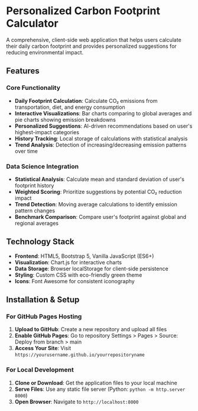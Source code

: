 # Personalized Carbon Footprint Calculator

A comprehensive, client-side web application that helps users calculate their daily carbon footprint and provides personalized suggestions for reducing environmental impact.

## Features

### Core Functionality
- **Daily Footprint Calculation**: Calculate CO₂ emissions from transportation, diet, and energy consumption
- **Interactive Visualizations**: Bar charts comparing to global averages and pie charts showing emission breakdowns
- **Personalized Suggestions**: AI-driven recommendations based on user's highest-impact categories
- **History Tracking**: Local storage of calculations with statistical analysis
- **Trend Analysis**: Detection of increasing/decreasing emission patterns over time

### Data Science Integration
- **Statistical Analysis**: Calculate mean and standard deviation of user's footprint history
- **Weighted Scoring**: Prioritize suggestions by potential CO₂ reduction impact
- **Trend Detection**: Moving average calculations to identify emission pattern changes
- **Benchmark Comparison**: Compare user's footprint against global and regional averages

## Technology Stack

- **Frontend**: HTML5, Bootstrap 5, Vanilla JavaScript (ES6+)
- **Visualization**: Chart.js for interactive charts
- **Data Storage**: Browser localStorage for client-side persistence
- **Styling**: Custom CSS with eco-friendly green theme
- **Icons**: Font Awesome for consistent iconography

## Installation & Setup

### For GitHub Pages Hosting
1. **Upload to GitHub**: Create a new repository and upload all files
2. **Enable GitHub Pages**: Go to repository Settings > Pages > Source: Deploy from branch > main
3. **Access Your Site**: Visit `https://yourusername.github.io/yourrepositoryname`

### For Local Development
1. **Clone or Download**: Get the application files to your local machine  
2. **Serve Files**: Use any static file server (Python: `python -m http.server 8000`)
3. **Open Browser**: Navigate to `http://localhost:8000`
